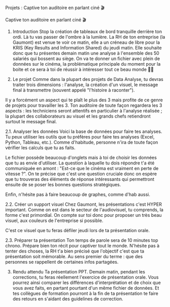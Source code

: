 Projets : Captive ton auditoire en parlant ciné 🎬

Captive ton auditoire en parlant ciné 🎬

1. Introduction
   Stop la création de tableaux de bord tranquille derrière ton ordi. Là tu vas passer de l'ombre à la lumière. La RH de ton entreprise (la Gaumont) est venue te voir ce matin, elle a un créneau de libre pour la KRIS (Key Results and Information Shared) du jeudi matin. Elle souhaite donc que tu présentes demain matin une analyse à l'ensemble des 50 salariés qui bossent au siège. On va te donner un fichier avec plein de données sur le cinéma, la problématique principale du moment pour la boite et ce sera à toi de réussir à intéresser tout ce beau monde 🎤🎤

2. Le projet
   Comme dans la plupart des projets de Data Analyse, tu devras traiter trois dimensions : l'analyse, la création d'un visuel, le message final à transmettre (souvent appelé "l'histoire à raconter").

Il y a forcément un aspect qui te plaît le plus des 3 mais profite de ce genre de projets pour travailler les 3. Ton auditoire de toute façon regardera les 3 aspects : les techniciens seront attentifs en particulier à l'analyse réalisée ; la plupart des collaborateurs au visuel et les grands chefs retiendront surtout le message final.

2.1. Analyser les données
Voici la base de données pour faire tes analyses. Tu peux utiliser les outils que tu préfères pour faire tes analyses (Excel, Python, Tableau, etc.). Comme d'habitude, personne n'ira de toute façon vérifier les calculs que tu as faits.

Le fichier possède beaucoup d'onglets mais à toi de choisir les données que tu as envie d'utiliser. La question à laquelle tu dois répondre t'a été communiquée en amont : "Est-ce que le cinéma est vraiment en perte de vitesse ?". On te précise que c'est une question cruciale donc on espère que tu trouveras des éléments de réponse intéressants qui permettront ensuite de se poser les bonnes questions stratégiques.

Enfin, n'hésite pas à faire beaucoup de graphes, comme d'hab aussi.

2.2. Créer un support visuel
Chez Gaumont, les présentations c'est HYPER important. Comme on est dans le secteur de l'audiovisuel, tu comprends, la forme c'est primordial. On compte sur toi donc pour proposer un très beau visuel, aux couleurs de l'entreprise si possible.

C'est ce visuel que tu feras défiler jeudi lors de ta présentation orale.

2.3. Préparer ta présentation
Ton temps de parole sera de 10 minutes top chrono. Prépare bien ton récit pour captiver tout le monde. N'hésite pas à tenter des choses, la RH t'a bien précisé que l'objectif c'est que ta présentation soit mémorable. Au sens premier du terme : que des personnes se rappellent de certaines infos partagées.

3. Rendu attendu
   Ta présentation PPT.
   Demain matin, pendant les corrections, tu feras réellement l'exercice de présentation orale. Vous pourrez ainsi comparer les différences d'interprétation et de choix que vous avez faits, en partant pourtant d'un même fichier de données. Et tes collègues de formation pourront à la fin de ta présentation te faire des retours en s'aidant des guidelines de correction.

